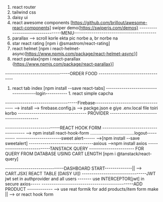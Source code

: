 1. react router
2. tailwind css
3. daisy ui
4. react awesome components [https://github.com/brillout/awesome-react-components]
swiper demo{https://swiperjs.com/demos}
----------------------------------MENU------------------------------------------
5. parallax --> scroll korle ekta pic norbe a,
br norbe na
6. star react rating [npm i @smastrom/react-rating]
7. react helmet [npm i react-helmet-async{https://www.npmjs.com/package/react-helmet-async}]
8. react paralax[npm i react-parallax {https://www.npmjs.com/package/react-parallax}]


---------------------------------ORDER FOOD ----------------------------------
1. react tab index [npm install --save react-tabs]
            --------------------------------------login-----------
            1. react simple capcha

-------------------------------------Firebase------------------------------------
--> install
--> firebase.config.js
--> packge.json e giye .env.local file toiri korbo
----------------------------------- PROVIDER -----------------------------------------


----------------------------REACT HOOK FORM --------------------------------------
--> npm install react-hook-form
....................................logout----------
-----------------------sweet alert------
-->[npm install --save sweetalert]
---------------------------------axious
-->npm install axios
----------------------------TANSTACK QUERY -----------------------
FOR QUERY FROM DATABASE USING CART LENGTH
[npm i @tanstack/react-query]

------------------------------DASHBOARD START--------------||
--> CART.JSX( REACT TABLE [DAISY UI])
---------------------------------JWT
jwt set in authprovider and all users -------
use INTERCEPTOR[jwt] in secure axios-----
-----------------------------------------------ADD PRODUCT -------------
--> use reat formik for add products/item form make   ||
--> or react hook form 









